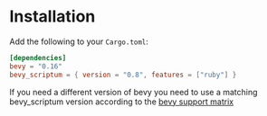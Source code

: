 # Installation

Add the following to your `Cargo.toml`:

```toml
[dependencies]
bevy = "0.16"
bevy_scriptum = { version = "0.8", features = ["ruby"] }
```

If you need a different version of bevy you need to use a matching bevy_scriptum
version according to the [bevy support matrix](../bevy_support_matrix.md)
